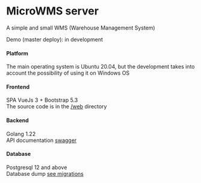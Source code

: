 # MicroWMS server
A simple and small WMS (Warehouse Management System)


Demo (master deploy): in development

#### Platform

The main operating system is Ubuntu 20.04, but the development takes into account the possibility of using it on Windows OS

#### Frontend

SPA VueJs 3 + Bootstrap 5.3   
The source code is in the [/web](https://github.com/mlplabs/microwms/tree/master/web) directory

#### Backend

Golang 1.22  
API documentation [swagger](https://mlplabs.github.io/microwms/docs/api.html)

#### Database

Postgresql 12 and above  
Database dump [see migrations](https://github.com/mlplabs/microwms/migrations)

